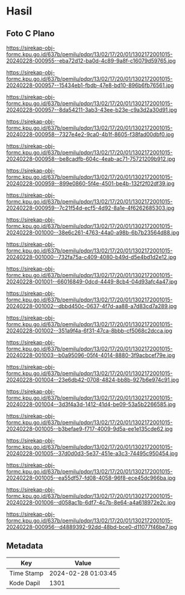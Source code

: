 # Hasil

## Foto C Plano

https://sirekap-obj-formc.kpu.go.id/637b/pemilu/pdpr/13/02/17/20/01/1302172001015-20240228-000955--eba72d12-ba0d-4c89-9a8f-c16079d59765.jpg

https://sirekap-obj-formc.kpu.go.id/637b/pemilu/pdpr/13/02/17/20/01/1302172001015-20240228-000957--15434eb1-fbdb-47e8-bd10-896b6fb76561.jpg

https://sirekap-obj-formc.kpu.go.id/637b/pemilu/pdpr/13/02/17/20/01/1302172001015-20240228-000957--8da54211-3ab3-43ee-b23e-c9a3d2a30d91.jpg

https://sirekap-obj-formc.kpu.go.id/637b/pemilu/pdpr/13/02/17/20/01/1302172001015-20240228-000958--7327e4e2-9ca0-4b1f-8605-f38fad00dbf0.jpg

https://sirekap-obj-formc.kpu.go.id/637b/pemilu/pdpr/13/02/17/20/01/1302172001015-20240228-000958--be8cadfb-604c-4eab-ac71-75721209b912.jpg

https://sirekap-obj-formc.kpu.go.id/637b/pemilu/pdpr/13/02/17/20/01/1302172001015-20240228-000959--899e0860-5f4e-4501-be4b-132f2f02df39.jpg

https://sirekap-obj-formc.kpu.go.id/637b/pemilu/pdpr/13/02/17/20/01/1302172001015-20240228-000959--7c21f54d-ecf5-4d92-8a1e-4f6262685303.jpg

https://sirekap-obj-formc.kpu.go.id/637b/pemilu/pdpr/13/02/17/20/01/1302172001015-20240228-001000--38e6c261-4763-44a0-a98b-6b7b23564d88.jpg

https://sirekap-obj-formc.kpu.go.id/637b/pemilu/pdpr/13/02/17/20/01/1302172001015-20240228-001000--732fa75a-c409-4080-b49d-d5e4bd1d2e12.jpg

https://sirekap-obj-formc.kpu.go.id/637b/pemilu/pdpr/13/02/17/20/01/1302172001015-20240228-001001--66016849-0dcd-4449-8cb4-04d93afc4a47.jpg

https://sirekap-obj-formc.kpu.go.id/637b/pemilu/pdpr/13/02/17/20/01/1302172001015-20240228-001002--dbbd450c-0637-4f7d-aa88-a7d83cd7a289.jpg

https://sirekap-obj-formc.kpu.go.id/637b/pemilu/pdpr/13/02/17/20/01/1302172001015-20240228-001002--351a9f4a-6f31-47ca-8bbb-cf5068c2dcca.jpg

https://sirekap-obj-formc.kpu.go.id/637b/pemilu/pdpr/13/02/17/20/01/1302172001015-20240228-001003--b0a95096-05f4-4014-8880-3f9acbcef79e.jpg

https://sirekap-obj-formc.kpu.go.id/637b/pemilu/pdpr/13/02/17/20/01/1302172001015-20240228-001004--23e6db42-0708-4824-bb8b-927b6e974c91.jpg

https://sirekap-obj-formc.kpu.go.id/637b/pemilu/pdpr/13/02/17/20/01/1302172001015-20240228-001004--3d3f4a3d-1412-41d4-be09-53a5b2266585.jpg

https://sirekap-obj-formc.kpu.go.id/637b/pemilu/pdpr/13/02/17/20/01/1302172001015-20240228-001005--b3befae9-f717-4009-9d5a-ee1e135cde62.jpg

https://sirekap-obj-formc.kpu.go.id/637b/pemilu/pdpr/13/02/17/20/01/1302172001015-20240228-001005--37d0d0d3-5e37-451e-a3c3-74495c950454.jpg

https://sirekap-obj-formc.kpu.go.id/637b/pemilu/pdpr/13/02/17/20/01/1302172001015-20240228-001005--ea55df57-fd08-4058-96f8-ece45dc966ba.jpg

https://sirekap-obj-formc.kpu.go.id/637b/pemilu/pdpr/13/02/17/20/01/1302172001015-20240228-001006--d058ac1b-6df7-4c7b-8e64-a4a618972e2c.jpg

https://sirekap-obj-formc.kpu.go.id/637b/pemilu/pdpr/13/02/17/20/01/1302172001015-20240228-000956--d4889392-92dd-48bd-bce0-d11077f46be7.jpg


## Metadata

| Key        | Value               |
| ---------- | ------------------- |
| Time Stamp | 2024-02-28 01:03:45 |
| Kode Dapil | 1301                |



